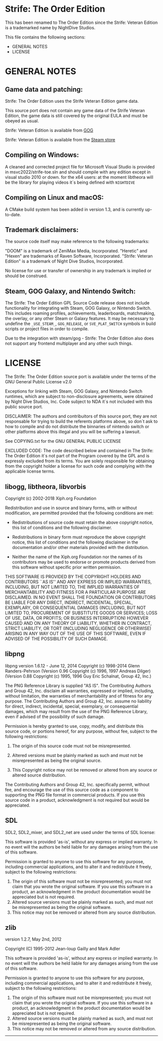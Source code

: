 Strife: The Order Edition
=======================================

This has been renamed to The Order Edition since 
the Strife: Veteran Edition is a trademarked name by NightDive Studios.

This file contains the following sections:

- GENERAL NOTES
- LICENSE

GENERAL NOTES
=============

Game data and patching:
-----------------------

Strife: The Order Edition uses the Strife Veteran Edition game data.

This source port does not contain any game data of the Strife Veteran Edition, the game data is still
covered by the original EULA and must be obeyed as usual.

Strife: Veteran Edition is available from [GOG](https://www.gog.com/game/strife_veteran_edition)

Strife: Veteran Edition is available from the [Steam store](http://store.steampowered.com/app/317040/)

Compiling on Windows:
---------------------

A cleaned and corrected project file for Microsoft Visual Studio is provided in 
msvc2022/strife-toe.sln and should compile with any edition except in visual studio 2010 or down.
for the x64 users: at the moment libtheora will be the library for playing videos it´s being defined with
`NIGHTDIVE` 

Compiling on Linux and macOS:
-------------------

A CMake build system has been added in version 1.3, and is currently up-to-date.

Trademark disclaimers:
----------------------

The source code itself may make reference to the following trademarks:

"DOOM" is a trademark of ZeniMax Media, Incorporated.
"Heretic" and "Hexen" are trademarks of Raven Software, Incorporated.
"Strife: Veteran Edition" is a trademark of Night Dive Studios, Incorporated.

No license for use or transfer of ownership in any trademark is implied or
should be construed.


Steam, GOG Galaxy, and Nintendo Switch:
---------------------------------------
The Strife: The Order Edition GPL Source Code release does not include 
functionality for integrating with Steam, GOG Galaxy, or Nintendo Switch.
This includes roaming profiles, achievements, leaderboards, matchmaking, the
overlay, or any other Steam or Galaxy features.  It may be necessary to 
undefine the `_USE_STEAM_`, `GOG_RELEASE`, or `SVE_PLAT_SWITCH` symbols in 
build scripts or project files in order to compile.

Due to the integration with steam/gog - Strife: The Order Edition also does not
support any frontend multiplayer and any other such things.


LICENSE
=======

The Strife: The Order Edition source port is available under the terms of the GNU
General Public License v2.0

Exceptions for linking with Steam, GOG Galaxy, and Nintendo Switch runtimes,
which are subject to non-disclosure agreements, were obtained by Night Dive
Studios, Inc. Code subject to NDA it´s not included with this public source 
port.

DISCLAIMER: The authors and contribuitors of this source port, they are not responsable for trying to 
build the referents platforms above, so don´t ask to how to compile
and do not distribute the binnaries of nintendo switch or other platforms above 
this illegal and you will be suffering a lawsuit.

See COPYING.txt for the GNU GENERAL PUBLIC LICENSE


EXCLUDED CODE: The code described below and contained in The Strife: The Order Edition
it´s not part of the Program covered by the GPL 
and is expressly excluded from its terms.  You are solely responsible for 
obtaining from the copyright holder a license for such code and complying with
the applicable license terms.

libogg, libtheora, libvorbis
----------------------------
Copyright (c) 2002-2018 Xiph.org Foundation

Redistribution and use in source and binary forms, with or without
modification, are permitted provided that the following conditions
are met:

- Redistributions of source code must retain the above copyright
notice, this list of conditions and the following disclaimer.

- Redistributions in binary form must reproduce the above copyright
notice, this list of conditions and the following disclaimer in the
documentation and/or other materials provided with the distribution.

- Neither the name of the Xiph.org Foundation nor the names of its
contributors may be used to endorse or promote products derived from
this software without specific prior written permission.

THIS SOFTWARE IS PROVIDED BY THE COPYRIGHT HOLDERS AND CONTRIBUTORS
``AS IS'' AND ANY EXPRESS OR IMPLIED WARRANTIES, INCLUDING, BUT NOT
LIMITED TO, THE IMPLIED WARRANTIES OF MERCHANTABILITY AND FITNESS FOR
A PARTICULAR PURPOSE ARE DISCLAIMED.  IN NO EVENT SHALL THE FOUNDATION
OR CONTRIBUTORS BE LIABLE FOR ANY DIRECT, INDIRECT, INCIDENTAL,
SPECIAL, EXEMPLARY, OR CONSEQUENTIAL DAMAGES (INCLUDING, BUT NOT
LIMITED TO, PROCUREMENT OF SUBSTITUTE GOODS OR SERVICES; LOSS OF USE,
DATA, OR PROFITS; OR BUSINESS INTERRUPTION) HOWEVER CAUSED AND ON ANY
THEORY OF LIABILITY, WHETHER IN CONTRACT, STRICT LIABILITY, OR TORT
(INCLUDING NEGLIGENCE OR OTHERWISE) ARISING IN ANY WAY OUT OF THE USE
OF THIS SOFTWARE, EVEN IF ADVISED OF THE POSSIBILITY OF SUCH DAMAGE.

libpng
-------------------------------------------------------------------------------
libpng version 1.6.12 - June 12, 2014
Copyright (c) 1998-2014 Glenn Randers-Pehrson
 (Version 0.96 Copyright (c) 1996, 1997 Andreas Dilger)
 (Version 0.88 Copyright (c) 1995, 1996 Guy Eric Schalnat, Group 42, Inc.)

The PNG Reference Library is supplied "AS IS".  The Contributing Authors
and Group 42, Inc. disclaim all warranties, expressed or implied,
including, without limitation, the warranties of merchantability and of
fitness for any purpose.  The Contributing Authors and Group 42, Inc.
assume no liability for direct, indirect, incidental, special, exemplary,
or consequential damages, which may result from the use of the PNG
Reference Library, even if advised of the possibility of such damage.

Permission is hereby granted to use, copy, modify, and distribute this
source code, or portions hereof, for any purpose, without fee, subject
to the following restrictions:

  1. The origin of this source code must not be misrepresented.

  2. Altered versions must be plainly marked as such and must not
     be misrepresented as being the original source.

  3. This Copyright notice may not be removed or altered from
     any source or altered source distribution.

The Contributing Authors and Group 42, Inc. specifically permit, without
fee, and encourage the use of this source code as a component to
supporting the PNG file format in commercial products.  If you use this
source code in a product, acknowledgment is not required but would be
appreciated.

SDL
---
SDL2, SDL2_mixer, and SDL2_net are used under the terms of SDL license:

This software is provided 'as-is', without any express or implied
warranty.  In no event will the authors be held liable for any damages
arising from the use of this software.

Permission is granted to anyone to use this software for any purpose,
including commercial applications, and to alter it and redistribute it
freely, subject to the following restrictions:

1. The origin of this software must not be misrepresented; you must not
   claim that you wrote the original software. If you use this software
   in a product, an acknowledgment in the product documentation would be
   appreciated but is not required.
2. Altered source versions must be plainly marked as such, and must not be
   misrepresented as being the original software.
3. This notice may not be removed or altered from any source distribution.

zlib
-------------------------------------------------------------------------------
version 1.2.7, May 2nd, 2012

Copyright (C) 1995-2012 Jean-loup Gailly and Mark Adler

This software is provided 'as-is', without any express or implied
warranty.  In no event will the authors be held liable for any damages
arising from the use of this software.

Permission is granted to anyone to use this software for any purpose,
including commercial applications, and to alter it and redistribute it
freely, subject to the following restrictions:

1. The origin of this software must not be misrepresented; you must not
   claim that you wrote the original software. If you use this software
   in a product, an acknowledgment in the product documentation would be
   appreciated but is not required.
2. Altered source versions must be plainly marked as such, and must not be
   misrepresented as being the original software.
3. This notice may not be removed or altered from any source distribution.

-------------------------------------------------------------------------------
